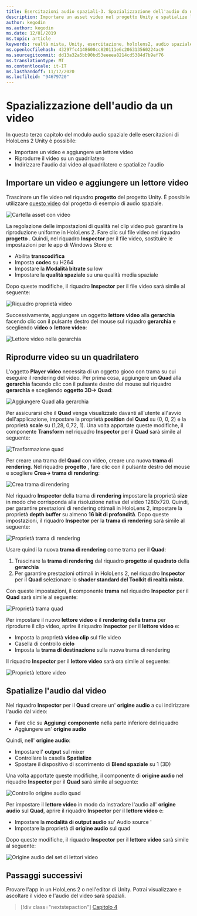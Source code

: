 ```yaml
---
title: Esercitazioni audio spaziali-3. Spazializzazione dell'audio da un video
description: Importare un asset video nel progetto Unity e spatialize l'audio dal video.
author: kegodin
ms.author: kegodin
ms.date: 12/01/2019
ms.topic: article
keywords: realtà mista, Unity, esercitazione, hololens2, audio spaziale, MRTK, Toolkit per realtà mista, UWP, Windows 10, HRTF, funzione di trasferimento relativa alla testa, Reverb, Microsoft Spatializer, importazione video, lettore video
ms.openlocfilehash: 43297fc4148600cc820111e6c206313560224ac9
ms.sourcegitcommit: dd13a32a5bb90bd53eeeea8214cd5384d7b9ef76
ms.translationtype: MT
ms.contentlocale: it-IT
ms.lasthandoff: 11/17/2020
ms.locfileid: "94679720"
---
```

# <a name="spatializing-audio-from-a-video"></a>Spazializzazione dell'audio da un video
In questo terzo capitolo del modulo audio spaziale delle esercitazioni di HoloLens 2 Unity è possibile:
* Importare un video e aggiungere un lettore video
* Riprodurre il video su un quadrilatero
* Indirizzare l'audio dal video al quadrilatero e spatialize l'audio

## <a name="import-a-video-and-add-a-video-player"></a>Importare un video e aggiungere un lettore video

Trascinare un file video nel riquadro **progetto** del progetto Unity. È possibile utilizzare [questo video](https://github.com/microsoft/spatialaudio-unity/blob/develop/Samples/MicrosoftSpatializerSample/Assets/Microsoft%20HoloLens%20-%20Spatial%20Sound-PTPvx7mDon4.mp4?raw=true) dal progetto di esempio di audio spaziale.

![Cartella asset con video](images/spatial-audio/assets-folder-with-video.png)

La regolazione delle impostazioni di qualità nel clip video può garantire la riproduzione uniforme in HoloLens 2. Fare clic sul file video nel riquadro **progetto** . Quindi, nel riquadro **Inspector** per il file video, sostituire le impostazioni per le app di Windows Store e:
* Abilita **transcodifica**
* Imposta **codec** su H264
* Impostare la **Modalità bitrate** su low
* Impostare la **qualità spaziale** su una qualità media spaziale

Dopo queste modifiche, il riquadro **Inspector** per il file video sarà simile al seguente:

![Riquadro proprietà video](images/spatial-audio/video-property-pane.png)

Successivamente, aggiungere un oggetto **lettore video** alla **gerarchia** facendo clic con il pulsante destro del mouse sul riquadro **gerarchia** e scegliendo **video-> lettore video**:

![Lettore video nella gerarchia](images/spatial-audio/video-player-in-hierarchy.png)

## <a name="play-video-onto-a-quadrangle"></a>Riprodurre video su un quadrilatero
L'oggetto **Player video** necessita di un oggetto gioco con trama su cui eseguire il rendering del video. Per prima cosa, aggiungere un **Quad** alla **gerarchia** facendo clic con il pulsante destro del mouse sul riquadro **gerarchia** e scegliendo **oggetto 3D-> Quad**:

![Aggiungere Quad alla gerarchia](images/spatial-audio/add-quad-to-hierarchy.png)

Per assicurarsi che il **Quad** venga visualizzato davanti all'utente all'avvio dell'applicazione, impostare la proprietà **position** del **Quad** su (0, 0, 2) e la proprietà **scale** su (1,28, 0,72, 1). Una volta apportate queste modifiche, il componente **Transform** nel riquadro **Inspector** per il **Quad** sarà simile al seguente:

![Trasformazione quad](images/spatial-audio/quad-transform.png)

Per creare una trama del **Quad** con video, creare una nuova **trama di rendering**. Nel riquadro **progetto** , fare clic con il pulsante destro del mouse e scegliere **Crea-> trama di rendering**:

![Crea trama di rendering](images/spatial-audio/create-render-texture.png)

Nel riquadro **Inspector** della trama di **rendering** impostare la proprietà **size** in modo che corrisponda alla risoluzione nativa del video 1280x720. Quindi, per garantire prestazioni di rendering ottimali in HoloLens 2, impostare la proprietà **depth buffer** su almeno **16 bit di profondità**. Dopo queste impostazioni, il riquadro **Inspector** per la **trama di rendering** sarà simile al seguente:

![Proprietà trama di rendering](images/spatial-audio/render-texture-properties.png)

Usare quindi la nuova **trama di rendering** come trama per il **Quad**:
1. Trascinare la **trama di rendering** dal riquadro **progetto** al **quadrato** della **gerarchia**
2. Per garantire prestazioni ottimali in HoloLens 2, nel riquadro **Inspector** per il **Quad** selezionare lo **shader standard del Toolkit di realtà mista**.

Con queste impostazioni, il componente **trama** nel riquadro **Inspector** per il **Quad** sarà simile al seguente:

![Proprietà trama quad](images/spatial-audio/quad-texture-properties.png)

Per impostare il nuovo **lettore video** e il **rendering della trama** per riprodurre il clip video, aprire il riquadro **Inspector** per il **lettore video** e:
* Imposta la proprietà **video clip** sul file video
* Casella di controllo **ciclo**
* Imposta la **trama di destinazione** sulla nuova trama di rendering

Il riquadro **Inspector** per il **lettore video** sarà ora simile al seguente:

![Proprietà lettore video](images/spatial-audio/video-player-properties.png)

## <a name="spatialize-the-audio-from-the-video"></a>Spatialize l'audio dal video
Nel riquadro **Inspector** per il **Quad** creare un' **origine audio** a cui indirizzare l'audio dal video:
* Fare clic su **Aggiungi componente** nella parte inferiore del riquadro
* Aggiungere un' **origine audio**

Quindi, nell' **origine audio**:
* Impostare l' **output** sul mixer
* Controllare la casella **Spatialize**
* Spostare il dispositivo di scorrimento di **Blend spaziale** su 1 (3D)

Una volta apportate queste modifiche, il componente di **origine audio** nel riquadro **Inspector** per il **Quad** sarà simile al seguente:

![Controllo origine audio quad](images/spatial-audio/quad-audio-source-inspector.png)

Per impostare il **lettore video** in modo da instradare l'audio all' **origine audio** sul **Quad**, aprire il riquadro **Inspector** per il **lettore video** e:
* Impostare la **modalità di output audio** su' Audio source '
* Impostare la proprietà di **origine audio** sul quad

Dopo queste modifiche, il riquadro **Inspector** per il **lettore video** sarà simile al seguente:

![Origine audio del set di lettori video](images/spatial-audio/video-player-set-audio-source.png)

## <a name="next-steps"></a>Passaggi successivi
Provare l'app in un HoloLens 2 o nell'editor di Unity. Potrai visualizzare e ascoltare il video e l'audio del video sarà spaziali.

> [!div class="nextstepaction"]
> [Capitolo 4](unity-spatial-audio-ch4.md) 

